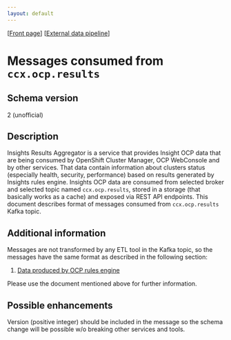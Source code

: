 ```yaml
---
layout: default
---
```

\[[Front page](../index.md)\] \[[External data pipeline](../external_data_pipeline.md)\]

# Messages consumed from `ccx.ocp.results`

## Schema version

2 (unofficial)

## Description

Insights Results Aggregator is a service that provides Insight OCP data that
are being consumed by OpenShift Cluster Manager, OCP WebConsole and by other
services. That data contain information about clusters status (especially
health, security, performance) based on results generated by Insights rules
engine. Insights OCP data are consumed from selected broker and selected topic
named `ccx.ocp.results`, stored in a storage (that basically works as a cache)
and exposed via REST API endpoints. This document describes format of messages
consumed from `ccx.ocp.results` Kafka topic.

## Additional information

Messages are not transformed by any ETL tool in the Kafka topic, so the messages have the same format as described in the following section:
1. [Data produced by OCP rules engine](ccx_data_pipeline.md)

Please use the document mentioned above for further information.

## Possible enhancements

Version (positive integer) should be included in the message so the schema
change will be possible w/o breaking other services and tools.
